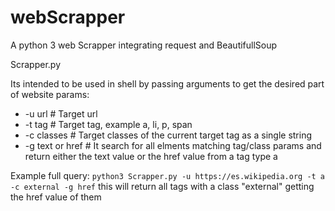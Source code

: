# webScrapper
A python 3 web Scrapper integrating request and BeautifullSoup

Scrapper.py

Its intended to be used in shell by passing arguments to get the desired part of website
params:
<ul>
<li>-u url # Target url</li>
<li>-t tag # Target tag, example a, li, p, span</li>
<li>-c classes # Target classes of the current target tag as a single string</li>
<li>-g text or href # It search for all elments matching tag/class params and return either the text value or the href value from a tag type a</li>


</ul>
Example full query:
<code>python3 Scrapper.py -u https://es.wikipedia.org -t a -c external -g href</code>
this will return all <a> tags with a class "external" getting the href value of them
